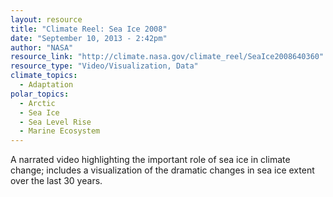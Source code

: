 ```yaml
---
layout: resource
title: "Climate Reel: Sea Ice 2008"
date: "September 10, 2013 - 2:42pm"
author: "NASA"
resource_link: "http://climate.nasa.gov/climate_reel/SeaIce2008640360"
resource_type: "Video/Visualization, Data"
climate_topics:
  - Adaptation
polar_topics:
  - Arctic
  - Sea Ice
  - Sea Level Rise
  - Marine Ecosystem
---
```


A narrated video highlighting the important role of sea ice in climate change; includes a visualization of the dramatic changes in sea ice extent over the last 30 years.
